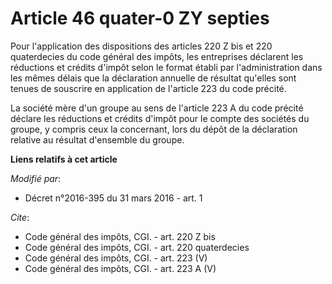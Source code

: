 # Article 46 quater-0 ZY septies

Pour l'application des dispositions des articles 220 Z bis et 220 quaterdecies du code général des impôts, les entreprises
déclarent les réductions et crédits d'impôt selon le format établi par l'administration dans les mêmes délais que la
déclaration annuelle de résultat qu'elles sont tenues de souscrire en application de l'article 223 du code précité. 

La société mère d'un groupe au sens de l'article 223 A du code précité déclare les réductions et crédits d'impôt pour le
compte des sociétés du groupe, y compris ceux la concernant, lors du dépôt de la déclaration relative au résultat d'ensemble
du groupe.

**Liens relatifs à cet article**

_Modifié par_:

  - Décret n°2016-395 du 31 mars 2016 - art. 1

_Cite_:

  - Code général des impôts, CGI. - art. 220 Z bis
  - Code général des impôts, CGI. - art. 220 quaterdecies
  - Code général des impôts, CGI. - art. 223 (V)
  - Code général des impôts, CGI. - art. 223 A (V)
